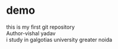 # demo
this is my first git repository
<br>
Author-vishal yadav
<br>
i study in galgotias university greater noida 
